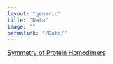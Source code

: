 ```yaml
---
layout: "generic"
title: "Data"
image: ""
permalink: "/Data/"
---
```



[Symmetry of Protein Homodimers](/assets/data/S2-appendix.xlsx)
